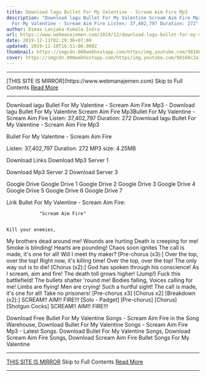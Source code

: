 ```yaml
---
title: Download lagu Bullet For My Valentine - Scream Aim Fire Mp3
description: "Download lagu Bullet For My Valentine Scream Aim Fire Mp3Bullet
  For My Valentine - Scream Aim Fire Listen: 37,402,797 Duration: 272"
author: Dimas Lanjaka Kumala Indra
url: https://www.webmanajemen.com/2019/12/download-lagu-bullet-for-my-valentine_10.html
date: 2019-12-11T02:29:36+07:00
updated: 2019-12-10T16:51:00.000Z
thumbnail: https://imgcdn.000webhostapp.com/https/img.youtube.com/98160c2a169a1b76a688f055ecfe2d3e.jpeg
cover: https://imgcdn.000webhostapp.com/https/img.youtube.com/98160c2a169a1b76a688f055ecfe2d3e.jpeg
---
```


<hr/> [THIS SITE IS MIRROR](https://www.webmanajemen.com) Skip to Full Contents <a href="https://www.webmanajemen.com/2019/12/download-lagu-bullet-for-my-valentine_10.html" rel="follow" class="button" id="read-more">Read More</a> <hr/> Download lagu Bullet For My Valentine - Scream Aim Fire Mp3 - Download lagu Bullet For My Valentine Scream Aim Fire Mp3Bullet For My Valentine - Scream Aim Fire Listen: 37,402,797 Duration: 272 Download lagu Bullet For My Valentine - Scream Aim Fire Mp3

Bullet For My Valentine - Scream Aim Fire

  Listen: 37,402,797 
  Duration: 272 
  MP3 size: 4.25MB 

  Download Links 
  Download Mp3 Server 1 

  Download Mp3 Server 2 
  Download Server 3 


  Google Drive   Google Drive 1 
  Google Drive 2 
  Google Drive 3 
  Google Drive 4 
  Google Drive 5 
  Google Drive 6 
  Google Drive 7 


                             
Lirik Bullet For My Valentine - Scream Aim Fire:
                             
                "Scream Aim Fire" 
  
    
    Kill your enemies,
 My brothers dead around me!
 Wounds are hurting
 Death is creeping for me!
  Smoke is blinding!
 Hearts are pounding!
 Chaos soon ignites
 The call is made, it's one for all!
 Will I meet thy maker?
  [Pre-chorus (x3):] 
 Over the top, over the top!
 Right now, it's killing time!
  Over the top, over the top!
 The only way out is to die!
  [Chorus (x2):] 
 God has spoken through his conscience!
 As I scream, aim and fire!
 The death toll grows higher!
  (Jump!)
  Fuck this battlefield!
 The bullets shatter 'round me!
 Bodies falling,
 Voices calling for me!
  Limbs are flying!
 Men are crying!
 Such a hurtful sight!
 The call is made, it's one for all!
 Take no prisoners!
  [Pre-chorus x3] 
  [Chorus x2] 
  [Breakdown (x2):] 
 SCREAM!!
 AIM!!
 FIRE!!!
  [Solo - Padget] 
  [Pre-chorus] 
  [Chorus] 
  [Shotgun Cocks] 
  SCREAM!!
 AIM!!
 FIRE!!! 
    
                                                                                             
  Download Free Bullet For My Valentine Songs - Scream Aim Fire in the Song Warehouse, Download Bullet For My Valentine Songs - Scream Aim Fire Mp3 - Latest Songs.  Download Bullet For My Valentine Songs, Download Scream Aim Fire Songs, Download Scream Aim Fire Bullet Songs For My Valentine <hr/> [THIS SITE IS MIRROR](https://www.webmanajemen.com) Skip to Full Contents <a href="https://www.webmanajemen.com/2019/12/download-lagu-bullet-for-my-valentine_10.html" rel="follow" class="button" id="read-more">Read More</a> <hr/>